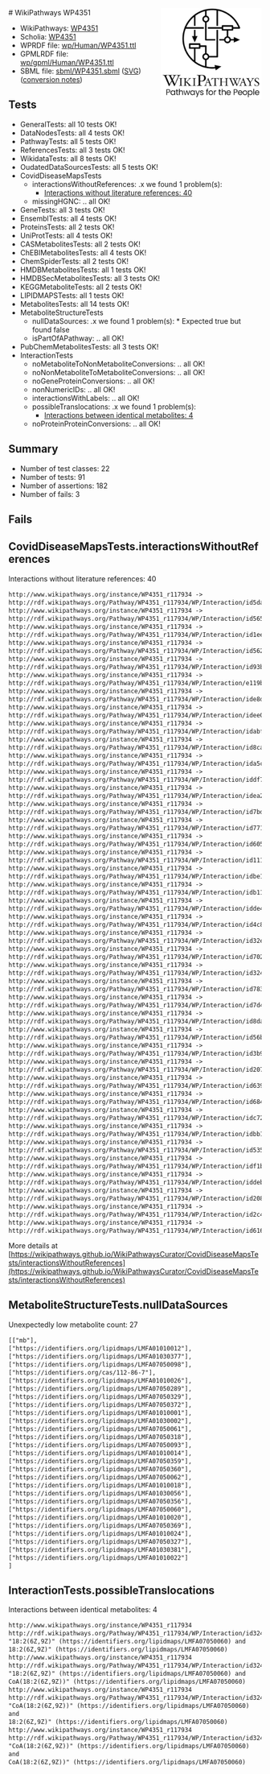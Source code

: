 <img style="float: right; width: 200px" src="logo.png" />
# WikiPathways WP4351

* WikiPathways: [WP4351](https://identifiers.org/wikipathways:WP4351)
* Scholia: [WP4351](https://scholia.toolforge.org/wikipathways/WP4351)
* WPRDF file: [wp/Human/WP4351.ttl](../wp/Human/WP4351.ttl)
* GPMLRDF file: [wp/gpml/Human/WP4351.ttl](../wp/gpml/Human/WP4351.ttl)
* SBML file: [sbml/WP4351.sbml](../sbml/WP4351.sbml) ([SVG](../sbml/WP4351.svg)) ([conversion notes](../sbml/WP4351.txt))

## Tests
* GeneralTests: all 10 tests OK!
* DataNodesTests: all 4 tests OK!
* PathwayTests: all 5 tests OK!
* ReferencesTests: all 3 tests OK!
* WikidataTests: all 8 tests OK!
* OudatedDataSourcesTests: all 5 tests OK!
* CovidDiseaseMapsTests
    * interactionsWithoutReferences: .x we found 1 problem(s):
        * [Interactions without literature references: 40](#9701cd3e)
    * missingHGNC: .. all OK!
* GeneTests: all 3 tests OK!
* EnsemblTests: all 4 tests OK!
* ProteinsTests: all 2 tests OK!
* UniProtTests: all 4 tests OK!
* CASMetabolitesTests: all 2 tests OK!
* ChEBIMetabolitesTests: all 4 tests OK!
* ChemSpiderTests: all 2 tests OK!
* HMDBMetabolitesTests: all 1 tests OK!
* HMDBSecMetabolitesTests: all 3 tests OK!
* KEGGMetaboliteTests: all 2 tests OK!
* LIPIDMAPSTests: all 1 tests OK!
* MetabolitesTests: all 14 tests OK!
* MetaboliteStructureTests
    * nullDataSources: .x we found 1 problem(s):
            * Expected true but found false
    * isPartOfAPathway: .. all OK!
* PubChemMetabolitesTests: all 3 tests OK!
* InteractionTests
    * noMetaboliteToNonMetaboliteConversions: .. all OK!
    * noNonMetaboliteToMetaboliteConversions: .. all OK!
    * noGeneProteinConversions: .. all OK!
    * nonNumericIDs: .. all OK!
    * interactionsWithLabels: .. all OK!
    * possibleTranslocations: .x we found 1 problem(s):
        * [Interactions between identical metabolites: 4](#d59038c7)
    * noProteinProteinConversions: .. all OK!


## Summary

* Number of test classes: 22
* Number of tests: 91
* Number of assertions: 182
* Number of fails: 3

## Fails

<a name="9701cd3e" />

## CovidDiseaseMapsTests.interactionsWithoutReferences

Interactions without literature references: 40
```
http://www.wikipathways.org/instance/WP4351_r117934 -> http://rdf.wikipathways.org/Pathway/WP4351_r117934/WP/Interaction/id5da5d3ea
http://www.wikipathways.org/instance/WP4351_r117934 -> http://rdf.wikipathways.org/Pathway/WP4351_r117934/WP/Interaction/id565ca71a
http://www.wikipathways.org/instance/WP4351_r117934 -> http://rdf.wikipathways.org/Pathway/WP4351_r117934/WP/Interaction/id1ee5a55c
http://www.wikipathways.org/instance/WP4351_r117934 -> http://rdf.wikipathways.org/Pathway/WP4351_r117934/WP/Interaction/id562b997
http://www.wikipathways.org/instance/WP4351_r117934 -> http://rdf.wikipathways.org/Pathway/WP4351_r117934/WP/Interaction/id93b154cf
http://www.wikipathways.org/instance/WP4351_r117934 -> http://rdf.wikipathways.org/Pathway/WP4351_r117934/WP/Interaction/e119b
http://www.wikipathways.org/instance/WP4351_r117934 -> http://rdf.wikipathways.org/Pathway/WP4351_r117934/WP/Interaction/ide8d150b2
http://www.wikipathways.org/instance/WP4351_r117934 -> http://rdf.wikipathways.org/Pathway/WP4351_r117934/WP/Interaction/idee062bce
http://www.wikipathways.org/instance/WP4351_r117934 -> http://rdf.wikipathways.org/Pathway/WP4351_r117934/WP/Interaction/idabf63d01
http://www.wikipathways.org/instance/WP4351_r117934 -> http://rdf.wikipathways.org/Pathway/WP4351_r117934/WP/Interaction/id8cad3b21
http://www.wikipathways.org/instance/WP4351_r117934 -> http://rdf.wikipathways.org/Pathway/WP4351_r117934/WP/Interaction/ida5c6fa4c
http://www.wikipathways.org/instance/WP4351_r117934 -> http://rdf.wikipathways.org/Pathway/WP4351_r117934/WP/Interaction/iddf79f2c3
http://www.wikipathways.org/instance/WP4351_r117934 -> http://rdf.wikipathways.org/Pathway/WP4351_r117934/WP/Interaction/idea22af42
http://www.wikipathways.org/instance/WP4351_r117934 -> http://rdf.wikipathways.org/Pathway/WP4351_r117934/WP/Interaction/id7bd50cb7
http://www.wikipathways.org/instance/WP4351_r117934 -> http://rdf.wikipathways.org/Pathway/WP4351_r117934/WP/Interaction/id77129dfb
http://www.wikipathways.org/instance/WP4351_r117934 -> http://rdf.wikipathways.org/Pathway/WP4351_r117934/WP/Interaction/id605d64cc
http://www.wikipathways.org/instance/WP4351_r117934 -> http://rdf.wikipathways.org/Pathway/WP4351_r117934/WP/Interaction/id11188542
http://www.wikipathways.org/instance/WP4351_r117934 -> http://rdf.wikipathways.org/Pathway/WP4351_r117934/WP/Interaction/idbe158483
http://www.wikipathways.org/instance/WP4351_r117934 -> http://rdf.wikipathways.org/Pathway/WP4351_r117934/WP/Interaction/idb118f4ea
http://www.wikipathways.org/instance/WP4351_r117934 -> http://rdf.wikipathways.org/Pathway/WP4351_r117934/WP/Interaction/idde47067
http://www.wikipathways.org/instance/WP4351_r117934 -> http://rdf.wikipathways.org/Pathway/WP4351_r117934/WP/Interaction/id4c8c007d
http://www.wikipathways.org/instance/WP4351_r117934 -> http://rdf.wikipathways.org/Pathway/WP4351_r117934/WP/Interaction/id32e4ff6a
http://www.wikipathways.org/instance/WP4351_r117934 -> http://rdf.wikipathways.org/Pathway/WP4351_r117934/WP/Interaction/id7022d7fe
http://www.wikipathways.org/instance/WP4351_r117934 -> http://rdf.wikipathways.org/Pathway/WP4351_r117934/WP/Interaction/id324dad5c
http://www.wikipathways.org/instance/WP4351_r117934 -> http://rdf.wikipathways.org/Pathway/WP4351_r117934/WP/Interaction/id78313134
http://www.wikipathways.org/instance/WP4351_r117934 -> http://rdf.wikipathways.org/Pathway/WP4351_r117934/WP/Interaction/id7d46cc4a
http://www.wikipathways.org/instance/WP4351_r117934 -> http://rdf.wikipathways.org/Pathway/WP4351_r117934/WP/Interaction/id8da87a18
http://www.wikipathways.org/instance/WP4351_r117934 -> http://rdf.wikipathways.org/Pathway/WP4351_r117934/WP/Interaction/id56b210b1
http://www.wikipathways.org/instance/WP4351_r117934 -> http://rdf.wikipathways.org/Pathway/WP4351_r117934/WP/Interaction/id3b91fd0
http://www.wikipathways.org/instance/WP4351_r117934 -> http://rdf.wikipathways.org/Pathway/WP4351_r117934/WP/Interaction/id20755215
http://www.wikipathways.org/instance/WP4351_r117934 -> http://rdf.wikipathways.org/Pathway/WP4351_r117934/WP/Interaction/id63903398
http://www.wikipathways.org/instance/WP4351_r117934 -> http://rdf.wikipathways.org/Pathway/WP4351_r117934/WP/Interaction/id684e9342
http://www.wikipathways.org/instance/WP4351_r117934 -> http://rdf.wikipathways.org/Pathway/WP4351_r117934/WP/Interaction/idc728c3e3
http://www.wikipathways.org/instance/WP4351_r117934 -> http://rdf.wikipathways.org/Pathway/WP4351_r117934/WP/Interaction/idbb1648f2
http://www.wikipathways.org/instance/WP4351_r117934 -> http://rdf.wikipathways.org/Pathway/WP4351_r117934/WP/Interaction/id53590b30
http://www.wikipathways.org/instance/WP4351_r117934 -> http://rdf.wikipathways.org/Pathway/WP4351_r117934/WP/Interaction/idf1bdcb43
http://www.wikipathways.org/instance/WP4351_r117934 -> http://rdf.wikipathways.org/Pathway/WP4351_r117934/WP/Interaction/iddeb85705
http://www.wikipathways.org/instance/WP4351_r117934 -> http://rdf.wikipathways.org/Pathway/WP4351_r117934/WP/Interaction/id20862bcb
http://www.wikipathways.org/instance/WP4351_r117934 -> http://rdf.wikipathways.org/Pathway/WP4351_r117934/WP/Interaction/id2c4707dd
http://www.wikipathways.org/instance/WP4351_r117934 -> http://rdf.wikipathways.org/Pathway/WP4351_r117934/WP/Interaction/id616835f1
```

More details at [https://wikipathways.github.io/WikiPathwaysCurator/CovidDiseaseMapsTests/interactionsWithoutReferences](https://wikipathways.github.io/WikiPathwaysCurator/CovidDiseaseMapsTests/interactionsWithoutReferences)

<a name="919041af" />

## MetaboliteStructureTests.nullDataSources

Unexpectedly low metabolite count: 27
```
[["mb"],
["https://identifiers.org/lipidmaps/LMFA01010012"],
["https://identifiers.org/lipidmaps/LMFA01030377"],
["https://identifiers.org/lipidmaps/LMFA07050098"],
["https://identifiers.org/cas/112-86-7"],
["https://identifiers.org/lipidmaps/LMFA01010026"],
["https://identifiers.org/lipidmaps/LMFA07050289"],
["https://identifiers.org/lipidmaps/LMFA07050329"],
["https://identifiers.org/lipidmaps/LMFA07050372"],
["https://identifiers.org/lipidmaps/LMFA01010001"],
["https://identifiers.org/lipidmaps/LMFA01030002"],
["https://identifiers.org/lipidmaps/LMFA07050061"],
["https://identifiers.org/lipidmaps/LMFA07050318"],
["https://identifiers.org/lipidmaps/LMFA07050093"],
["https://identifiers.org/lipidmaps/LMFA01010014"],
["https://identifiers.org/lipidmaps/LMFA07050359"],
["https://identifiers.org/lipidmaps/LMFA07050360"],
["https://identifiers.org/lipidmaps/LMFA07050062"],
["https://identifiers.org/lipidmaps/LMFA01010018"],
["https://identifiers.org/lipidmaps/LMFA01030056"],
["https://identifiers.org/lipidmaps/LMFA07050356"],
["https://identifiers.org/lipidmaps/LMFA07050060"],
["https://identifiers.org/lipidmaps/LMFA01010020"],
["https://identifiers.org/lipidmaps/LMFA07050369"],
["https://identifiers.org/lipidmaps/LMFA01010024"],
["https://identifiers.org/lipidmaps/LMFA07050327"],
["https://identifiers.org/lipidmaps/LMFA01030381"],
["https://identifiers.org/lipidmaps/LMFA01010022"]
]
```

<a name="d59038c7" />

## InteractionTests.possibleTranslocations

Interactions between identical metabolites: 4
```
http://www.wikipathways.org/instance/WP4351_r117934 http://rdf.wikipathways.org/Pathway/WP4351_r117934/WP/Interaction/id324dad5c "18:2(6Z,9Z)" (https://identifiers.org/lipidmaps/LMFA07050060) and 
18:2(6Z,9Z)" (https://identifiers.org/lipidmaps/LMFA07050060)
http://www.wikipathways.org/instance/WP4351_r117934 http://rdf.wikipathways.org/Pathway/WP4351_r117934/WP/Interaction/id324dad5c "18:2(6Z,9Z)" (https://identifiers.org/lipidmaps/LMFA07050060) and 
CoA(18:2(6Z,9Z))" (https://identifiers.org/lipidmaps/LMFA07050060)
http://www.wikipathways.org/instance/WP4351_r117934 http://rdf.wikipathways.org/Pathway/WP4351_r117934/WP/Interaction/id324dad5c "CoA(18:2(6Z,9Z))" (https://identifiers.org/lipidmaps/LMFA07050060) and 
18:2(6Z,9Z)" (https://identifiers.org/lipidmaps/LMFA07050060)
http://www.wikipathways.org/instance/WP4351_r117934 http://rdf.wikipathways.org/Pathway/WP4351_r117934/WP/Interaction/id324dad5c "CoA(18:2(6Z,9Z))" (https://identifiers.org/lipidmaps/LMFA07050060) and 
CoA(18:2(6Z,9Z))" (https://identifiers.org/lipidmaps/LMFA07050060)
```

